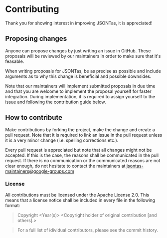 # Contributing

Thank you for showing interest in improving JSONTas, it is appreciated!

## Proposing changes

Anyone can propose changes by just writing an issue in GitHub. These proposals will be reviewed by our maintainers in order to make sure that it's feasable.

When writing proposals for JSONTas, be as precise as possible and include arguments as to why this change is beneficial and possible downsides.

Note that our maintainers will implement submitted proposals in due time and that you are welcome to implement the proposal yourself for faster integration. During implementation, it is required to assign yourself to the issue and following the contribution guide below.

## How to contribute

Make contributions by forking the project, make the change and create a pull request. Note that it is required to link an issue in the pull request unless it is a very minor change (i.e. spelling corrections etc.).

Every pull request is appreciated but note that all changes might not be accepted. If this is the case, the reasons shall be communicated in the pull request. If there is no communication or the communicated reasons are not clear enough, do not hesitate to contact the maintainers at jsontas-maintainers@google-groups.com

### License

All contributions must be licensed under the Apache License 2.0. This means that a license notice shall be included in every file in the following format:

> Copyright <Year(s)> <Copyright holder of original contribution [and others].>

> For a full list of idividual contributors, please see the commit history.
